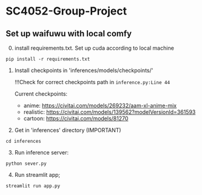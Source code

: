 # SC4052-Group-Project


## Set up waifuwu with local comfy

0. install requirements.txt. Set up cuda according to local machine
```
pip install -r requirements.txt
```
1. Install checkpoints in 'inferences/models/checkpoints/'

    !!!Check for correct checkpoints path in `inference.py:Line 44`

    Current checkpoints:
    + anime: https://civitai.com/models/269232/aam-xl-anime-mix
    + realistic: https://civitai.com/models/139562?modelVersionId=361593
    + cartoon: https://civitai.com/models/81270

2. Get in 'inferences' directory (IMPORTANT)
```
cd inferences
```
3. Run inference server:
```
python sever.py
```

4. Run streamlit app;
```
streamlit run app.py
```

